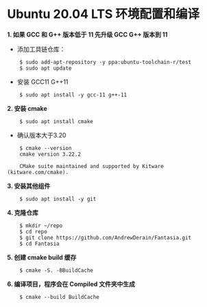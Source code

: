 ﻿
# Ubuntu 20.04 LTS 环境配置和编译


**1. 如果 GCC 和 G++ 版本低于 11 先升级 GCC G++ 版本到 11**

- 添加工具链仓库：
```
    $ sudo add-apt-repository -y ppa:ubuntu-toolchain-r/test
    $ sudo apt update
```

- 安装 GCC11 G++11
```
    $ sudo apt install -y gcc-11 g++-11
```

**2. 安装 cmake**
```
    $ sudo apt install cmake
```
- 确认版本大于3.20
```
    $ cmake --version
    cmake version 3.22.2

    CMake suite maintained and supported by Kitware (kitware.com/cmake).
```

**3. 安装其他组件**
```
    $ sudo apt install -y git
```

**4. 克隆仓库**
```
    $ mkdir ~/repo 
    $ cd repo
    $ git clone https://github.com/AndrewDerain/Fantasia.git
    $ cd Fantasia
```

**5. 创建 cmake build 缓存**
```
    $ cmake -S. -BBuildCache
```

**6. 编译项目，程序会在 Compiled 文件夹中生成**
```
    $ cmake --build BuildCache
```

